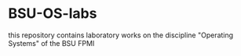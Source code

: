 # BSU-OS-labs
this repository contains laboratory works on the discipline "Operating Systems" of the BSU FPMI
